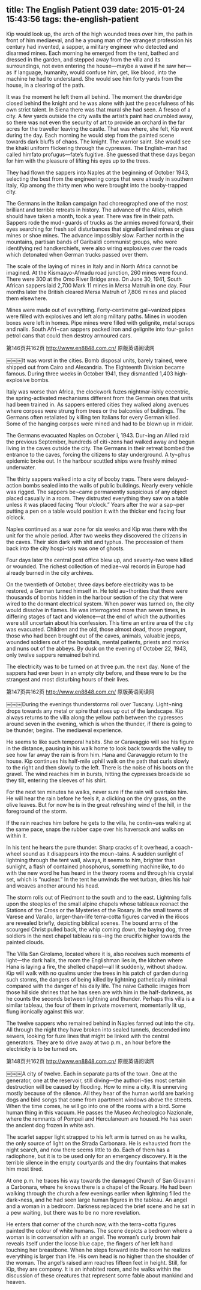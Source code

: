 title: The English Patient 039
date: 2015-01-24 15:43:56
tags: the-english-patient
---

Kip would look up, the arch of the high wounded trees over him, the path in front of him mediaeval, and he a young man of the strangest profession his century had invented, a sapper, a military engineer who detected and disarmed mines. Each morning he emerged from the tent, bathed and dressed in the garden, and stepped away from the villa and its surroundings, not even entering the house—maybe a wave if he saw her— as if language, humanity, would confuse him, get, like blood, into the machine he had to understand. She would see him forty yards from the house, in a clearing of the path.

It was the moment he left them all behind. The moment the drawbridge closed behind the knight and he was alone with just the peacefulness of his own strict talent. In Siena there was that mural she had seen. A fresco of a city. A few yards outside the city walls the artist’s paint had crumbled away, so there was not even the security of art to provide an orchard in the far acres for the traveller leaving the castle. That was where, she felt, Kip went during the day. Each morning he would step from the painted scene towards dark bluffs of chaos. The knight. The warrior saint. She would see the khaki uniform flickering through the cypresses. The English¬man had called himfato profugus—fate’s fugitive. She guessed that these days began for him with the pleasure of lifting his eyes up to the trees.

They had flown the sappers into Naples at the beginning of October 1943, selecting the best from the engineering corps that were already in southern Italy, Kip among the thirty men who were brought into the booby-trapped city.

The Germans in the Italian campaign had choreographed one of the most brilliant and terrible retreats in history. The advance of the Allies, which should have taken a month, took a year. There was fire in their path. Sappers rode the mud¬guards of trucks as the armies moved forward, their eyes searching for fresh soil disturbances that signalled land mines or glass mines or shoe mines. The advance impossibly slow. Farther north in the mountains, partisan bands of Garibaldi communist groups, who wore identifying red handkerchiefs, were also wiring explosives over the roads which detonated when German trucks passed over them.

The scale of the laying of mines in Italy and in North Africa cannot be imagined. At the Kismaayo-Afmadu road junction, 260 mines were found. There were 300 at the Omo River Bridge area. On June 30, 1941, South African sappers laid 2,700 Mark 11 mines in Mersa Matruh in one day. Four months later the British cleared Mersa Matruh of 7,806 mines and placed them elsewhere.

Mines were made out of everything. Forty-centimetre gal¬vanized pipes were filled with explosives and left along military paths. Mines in wooden boxes were left in homes. Pipe mines were filled with gelignite, metal scraps and nails. South Afri¬can sappers packed iron and gelignite into four-gallon petrol cans that could then destroy armoured cars.

第146页共162页 http://www.en8848.com.cn/ 原版英语阅读网

￼￼￼It was worst in the cities. Bomb disposal units, barely trained, were shipped out from Cairo and Alexandria. The Eighteenth Division became famous. During three weeks in October 1941, they dismantled 1,403 high-explosive bombs.

Italy was worse than Africa, the clockwork fuzes nightmar-ishly eccentric, the spring-activated mechanisms different from the German ones that units had been trained in. As sappers entered cities they walked along avenues where corpses were strung from trees or the balconies of buildings. The Germans often retaliated by killing ten Italians for every German killed. Some of the hanging corpses were mined and had to be blown up in midair.

The Germans evacuated Naples on October i, 1943. Dur¬ing an Allied raid the previous September, hundreds of citi¬zens had walked away and begun living in the caves outside the city. The Germans in their retreat bombed the entrance to the caves, forcing the citizens to stay underground. A ty¬phus epidemic broke out. In the harbour scuttled ships were freshly mined underwater.

The thirty sappers walked into a city of booby traps. There were delayed-action bombs sealed into the walls of public buildings. Nearly every vehicle was rigged. The sappers be¬came permanently suspicious of any object placed casually in a room. They distrusted everything they saw on a table unless it was placed facing “four o’clock.” Years after the war a sap¬per putting a pen on a table would position it with the thicker end facing four o’clock.

Naples continued as a war zone for six weeks and Kip was there with the unit for the whole period. After two weeks they discovered the citizens in the caves. Their skin dark with shit and typhus. The procession of them back into the city hospi¬tals was one of ghosts.

Four days later the central post office blew up, and seventy-two were killed or wounded. The richest collection of mediae¬val records in Europe had already burned in the city archives.

On the twentieth of October, three days before electricity was to be restored, a German turned himself in. He told au¬thorities that there were thousands of bombs hidden in the harbour section of the city that were wired to the dormant electrical system. When power was turned on, the city would dissolve in flames. He was interrogated more than seven times, in differing stages of tact and violence—at the end of which the authorities were still uncertain about his confession. This time an entire area of the city was evacuated. Children and the old, those almost dead, those pregnant, those who had been brought out of the caves, animals, valuable jeeps, wounded soldiers out of the hospitals, mental patients, priests and monks and nuns out of the abbeys. By dusk on the evening of October 22, 1943, only twelve sappers remained behind.

The electricity was to be turned on at three p.m. the next day. None of the sappers had ever been in an empty city before, and these were to be the strangest and most disturbing hours of their lives.

第147页共162页 http://www.en8848.com.cn/ 原版英语阅读网

￼￼￼During the evenings thunderstorms roll over Tuscany. Light¬ning drops towards any metal or spire that rises up out of the landscape. Kip always returns to the villa along the yellow path between the cypresses around seven in the evening, which is when the thunder, if there is going to be thunder, begins. The mediaeval experience.

He seems to like such temporal habits. She or Caravaggio will see his figure in the distance, pausing in his walk home to look back towards the valley to see how far away the rain is from him. Hana and Caravaggio return to the house. Kip continues his half-mile uphill walk on the path that curls slowly to the right and then slowly to the left. There is the noise of his boots on the gravel. The wind reaches him in bursts, hitting the cypresses broadside so they tilt, entering the sleeves of his shirt.

For the next ten minutes he walks, never sure if the rain will overtake him. He will hear the rain before he feels it, a clicking on the dry grass, on the olive leaves. But for now he is in the great refreshing wind of the hill, in the foreground of the storm.

If the rain reaches him before he gets to the villa, he contin¬ues walking at the same pace, snaps the rubber cape over his haversack and walks on within it.

In his tent he hears the pure thunder. Sharp cracks of it overhead, a coach-wheel sound as it disappears into the moun¬tains. A sudden sunlight of lightning through the tent wall, always, it seems to him, brighter than sunlight, a flash of contained phosphorus, something machinelike, to do with the new word he has heard in the theory rooms and through his crystal set, which is “nuclear.” In the tent he unwinds the wet turban, dries his hair and weaves another around his head.

The storm rolls out of Piedmont to the south and to the east. Lightning falls upon the steeples of the small alpine chapels whose tableaux reenact the Stations of the Cross or the Mysteries of the Rosary. In the small towns of Varese and Varallo, larger-than-life terra-cotta figures carved in the i6oos are revealed briefly, depicting biblical scenes. The bound arms of the scourged Christ pulled back, the whip coming down, the baying dog, three soldiers in the next chapel tableau rais¬ing the crucifix higher towards the painted clouds.

The Villa San Girolamo, located where it is, also receives such moments of light—the dark halls, the room the Englishman lies in, the kitchen where Hana is laying a fire, the shelled chapel—all lit suddenly, without shadow. Kip will walk with no qualms under the trees in his patch of garden during such storms, the dangers of being killed by lightning pathetically minimal compared with the danger of his daily life. The naive Catholic images from those hillside shrines that he has seen are with him in the half-darkness, as he counts the seconds between lightning and thunder. Perhaps this villa is a similar tableau, the four of them in private movement, momentarily lit up, flung ironically against this war.

The twelve sappers who remained behind in Naples fanned out into the city. All through the night they have broken into sealed tunnels, descended into sewers, looking for fuze lines that might be linked with the central generators. They are to drive away at two p.m., an hour before the electricity is to be turned on.

第148页共162页 http://www.en8848.com.cn/ 原版英语阅读网

￼￼￼A city of twelve. Each in separate parts of the town. One at the generator, one at the reservoir, still diving—the authori¬ties most certain destruction will be caused by flooding. How to mine a city. It is unnerving mostly because of the silence. All they hear of the human world are barking dogs and bird songs that come from apartment windows above the streets. When the time comes, he will go into one of the rooms with a bird. Some human thing in this vacuum. He passes the Museo Archeologico Nazionale, where the remnants of Pompeii and Herculaneum are housed. He has seen the ancient dog frozen in white ash.

The scarlet sapper light strapped to his left arm is turned on as he walks, the only source of light on the Strada Carbonara. He is exhausted from the night search, and now there seems little to do. Each of them has a radiophone, but it is to be used only for an emergency discovery. It is the terrible silence in the empty courtyards and the dry fountains that makes him most tired.

At one p.m. he traces his way towards the damaged Church of San Giovanni a Carbonara, where he knows there is a chapel of the Rosary. He had been walking through the church a few evenings earlier when lightning filled the dark¬ness, and he had seen large human figures in the tableau. An angel and a woman in a bedroom. Darkness replaced the brief scene and he sat in a pew waiting, but there was to be no more revelation.

He enters that corner of the church now, with the terra¬cotta figures painted the colour of white humans. The scene depicts a bedroom where a woman is in conversation with an angel. The woman’s curly brown hair reveals itself under the loose blue cape, the fingers of her left hand touching her breastbone. When he steps forward into the room he realizes everything is larger than life. His own head is no higher than the shoulder of the woman. The angel’s raised arm reaches fifteen feet in height. Still, for Kip, they are company. It is an inhabited room, and he walks within the discussion of these creatures that represent some fable about mankind and heaven.

